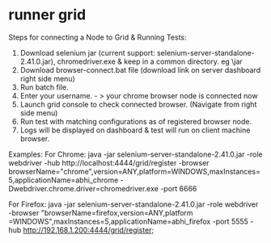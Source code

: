 # runner grid

Steps for connecting a Node to Grid & Running Tests:

1. Download selenium jar (current support: selenium-server-standalone-2.41.0.jar), chromedriver.exe & keep in a common directory. eg \jar
2. Download browser-connect.bat file (download link on server dashboard right side menu)
3. Run batch file.
4. Enter your username. - > your chrome browser node is connected now
5. Launch grid console to check connected browser. (Navigate from right side menu)
6. Run test with matching configurations as of registered browser node.
7. Logs will be displayed on dashboard & test will run on client machine browser.

Examples:
For Chrome:
java -jar selenium-server-standalone-2.41.0.jar -role webdriver -hub http://localhost:4444/grid/register -browser browserName="chrome",version=ANY,platform=WINDOWS,maxInstances=5,applicationName=abhi_chrome -Dwebdriver.chrome.driver=chromedriver.exe -port 6666

For Firefox:
java -jar selenium-server-standalone-2.41.0.jar -role webdriver -browser "browserName=firefox,version=ANY,platform =WINDOWS",maxInstances=5,applicationName=abhi_firefox -port 5555 -hub http://192.168.1.200:4444/grid/register;
